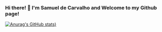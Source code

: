 ### Hi there! 👋 I'm Samuel de Carvalho and Welcome to my Github page! 

[![Anurag's GitHub stats](https://github-readme-stats.vercel.app/api?username=samueldcarvalho&count_private=true&show_icons=true&theme=tokyonight))](https://github.com/anuraghazra/github-readme-stats)



<!--
**samueldcarvalho/samueldcarvalho** is a ✨ _special_ ✨ repository because its `README.md` (this file) appears on your GitHub profile.

Here are some ideas to get you started:

- 🔭 I’m currently working on ...
- 🌱 I’m currently learning ...
- 👯 I’m looking to collaborate on ...
- 🤔 I’m looking for help with ...
- 💬 Ask me about ...
- 📫 How to reach me: ...
- 😄 Pronouns: ...
- ⚡ Fun fact: ...
-->
